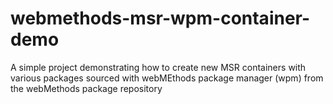 # webmethods-msr-wpm-container-demo

A simple project demonstrating how to create new MSR containers with various packages sourced with webMEthods package manager (wpm) from the webMethods package repository

